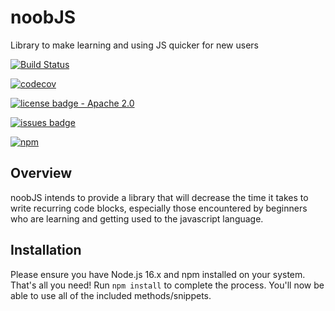 # noobJS

Library to make learning and using JS quicker for new users

[![Build Status](https://github.com/mwsepulveda/noobJS/workflows/Build%20Status/badge.svg?branch=main)](https://github.com/mwsepulveda/noobJS/actions?query=workflow%3A%22Build+Status%22)

[![codecov](https://codecov.io/gh/mwsepulveda/noobJS/branch/main/graph/badge.svg)](https://codecov.io/gh/mwsepulveda/noobJS)

[![license badge - Apache 2.0](https://img.shields.io/badge/license-Apache--2.0-brightgreen)](./LICENSE)

[![issues badge](https://img.shields.io/github/issues/mwsepulveda/noobJS)](https://github.com/mwsepulveda/noobJS/issues)

[![npm](https://img.shields.io/npm/v/react)](https://www.npmjs.com/package/noobiejs)

## Overview

noobJS intends to provide a library that will decrease the time it takes to write recurring code blocks, especially those encountered by beginners who are learning and getting used to the javascript language.

## Installation

Please ensure you have Node.js 16.x and npm installed on your system. That's all you need! Run `npm install` to complete the process. You'll now be able to use all of the included methods/snippets.
